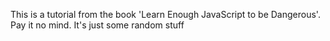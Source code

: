 This is a tutorial from the book 'Learn Enough JavaScript to be Dangerous'. Pay it no mind. It's just some random stuff
